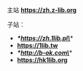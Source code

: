 主站 **https://zh.z-lib.org**

子站： 

- ***\*https://zh.1lib.pl\****
- **https://1lib.tw**
- ***\*http://b-ok.com\****
- **https://hk1lib.org**



